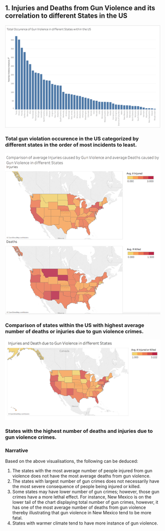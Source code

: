 ## **1. Injuries and Deaths from Gun Violence and its correlation to different States in the US**

![](https://github.com/kwright76/Gun-Violence-Analysis/blob/saira-v1/Visualizations/2.png?raw=true)

### Total gun violation occurence in the US categorized by different states in the order of most incidents to least.

![](https://github.com/kwright76/Gun-Violence-Analysis/blob/saira-v1/Visualizations/6.png?raw=true)

### Comparison of states within the US with highest average number of deaths or injuries due to gun violence crimes.

![](https://github.com/kwright76/Gun-Violence-Analysis/blob/saira-v1/Visualizations/3.png?raw=true)

### States with the highest number of deaths and injuries due to gun violence crimes.

### Narrative

Based on the above visualisations, the following can be deduced:
1. The states with the most average number of people injured from gun violence does not have the most average deaths from gun violence. 
2. The states with largest number of gun crimes does not necessarily have the most severe consequence of people being injured or killed.
3. Some states may have lower number of gun crimes; however, those gun crimes have a more lethal effect. For instance, New Mexico is on the lower tail of the chart displaying total number of gun crimes, however, it has one of the most average number of deaths from gun violence thereby illustrating that gun violence in New Mexico tend to be more fatal.
4. States with warmer climate tend to have more instance of gun violence. 
